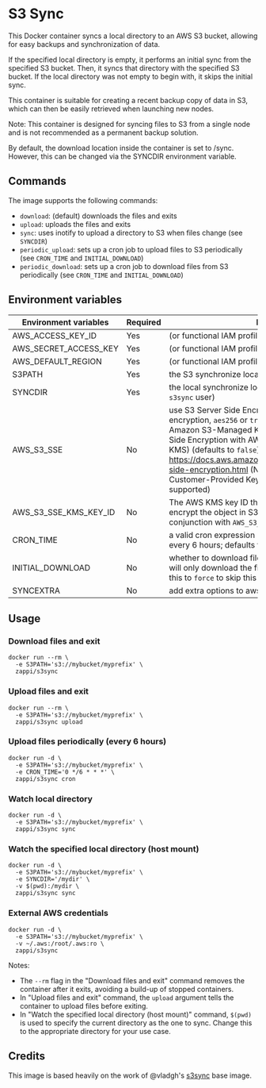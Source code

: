 # S3 Sync

This Docker container syncs a local directory to an AWS S3 bucket, allowing for easy backups and synchronization of data.

If the specified local directory is empty, it performs an initial sync from the specified S3 bucket. Then, it syncs that directory with the specified S3 bucket. If the local directory was not empty to begin with, it skips the initial sync.

This container is suitable for creating a recent backup copy of data in S3, which can then be easily retrieved when launching new nodes.

Note: This container is designed for syncing files to S3 from a single node and is not recommended as a permanent backup solution.

By default, the download location inside the container is set to /sync. However, this can be changed via the SYNCDIR environment variable.

## Commands

The image supports the following commands:

* `download`: (default) downloads the files and exits
* `upload`: uploads the files and exits
* `sync`: uses inotify to upload a directory to S3 when files change (see `SYNCDIR`)
* `periodic_upload`: sets up a cron job to upload files to S3 periodically (see `CRON_TIME` and `INITIAL_DOWNLOAD`)
* `periodic_download`: sets up a cron job to download files from S3 periodically (see `CRON_TIME` and `INITIAL_DOWNLOAD`)

## Environment variables

| Environment variables | Required | Description |
| --- | --- | --- |
| AWS_ACCESS_KEY_ID | Yes | (or functional IAM profile) |
| AWS_SECRET_ACCESS_KEY | Yes | (or functional IAM profile) |
| AWS_DEFAULT_REGION | Yes | (or functional IAM profile) |
| S3PATH | Yes | the S3 synchronize location (ex: `s3://mybucket/myprefix`) |
| SYNCDIR | Yes | the local synchronize location (must be writable by the `s3sync` user) |
| AWS_S3_SSE | No | use S3 Server Side Encryption; it can be `false` for no encryption, `aes256` or `true` for Server-Side Encryption with Amazon S3-Managed Keys (SSE-S3) and `kms` for Server-Side Encryption with AWS KMS-Managed Keys (SSE-KMS) (defaults to `false`). For more information refer to <https://docs.aws.amazon.com/AmazonS3/latest/dev/serv-side-encryption.html> (Note: Server-Side Encryption with Customer-Provided Keys (SSE-C) is not currently supported) |
| AWS_S3_SSE_KMS_KEY_ID | No | The AWS KMS key ID that should be used to server-side encrypt the object in S3 (only available if use in conjunction with `AWS_S3_SSE`) |
| CRON_TIME | No | a valid cron expression (ex: `CRON_TIME='0 */6 * * *'` runs every 6 hours; defaults to hourly) |
| INITIAL_DOWNLOAD | No | whether to download files initially (defaults to `true`); this will only download the files if the directory is empty. Set this to `force` to skip this check |
| SYNCEXTRA | No | add extra options to aws-cli sync command |


## Usage

### Download files and exit

```console
docker run --rm \
  -e S3PATH='s3://mybucket/myprefix' \
  zappi/s3sync
```

### Upload files and exit

```console
docker run --rm \
  -e S3PATH='s3://mybucket/myprefix' \
  zappi/s3sync upload
```

### Upload files periodically (every 6 hours)

```console
docker run -d \
  -e S3PATH='s3://mybucket/myprefix' \
  -e CRON_TIME='0 */6 * * *' \
  zappi/s3sync cron
```

### Watch local directory

```console
docker run -d \
  -e S3PATH='s3://mybucket/myprefix' \
  zappi/s3sync sync
```

### Watch the specified local directory (host mount)

```console
docker run -d \
  -e S3PATH='s3://mybucket/myprefix' \
  -e SYNCDIR='/mydir' \
  -v $(pwd):/mydir \
  zappi/s3sync sync
```

### External AWS credentials

```console
docker run -d \
  -e S3PATH='s3://mybucket/myprefix' \
  -v ~/.aws:/root/.aws:ro \
  zappi/s3sync
```

Notes:

* The `--rm` flag in the "Download files and exit" command removes the container after it exits, avoiding a build-up of stopped containers.
* In "Upload files and exit" command, the `upload` argument tells the container to upload files before exiting.
* In "Watch the specified local directory (host mount)" command, `$(pwd)` is used to specify the current directory as the one to sync. Change this to the appropriate directory for your use case.

## Credits

This image is based heavily on the work of @vladgh's [s3sync](https://github.com/vladgh/docker_base_images/blob/main/s3sync) base image.
